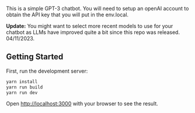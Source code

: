 This is a simple GPT-3 chatbot. You will need to setup an openAI account to obtain the API key that you will put in the env.local.

**Update:** You might want to select more recent models to use for your chatbot as LLMs have improved quite a bit since this repo was released. 04/11/2023.

## Getting Started

First, run the development server:

```bash
yarn install
yarn run build
yarn run dev
```

Open [http://localhost:3000](http://localhost:3000) with your browser to see the result.
